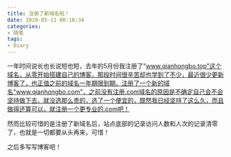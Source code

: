 ```yaml
---
title: 注册了新域名啦！
date: 2020-05-11 00:18:34
categories: 
- 随笔
tags:
- Diary
---
```



 一年时间说长也长说短也短，去年的5月份我注册了"www.qianhongbo.top"这个域名，从零开始搭建自己的博客，那段时间很辛苦却也学到了不少，最近很少更新博客了，也正值之前的域名一年期限到期，注册了一个新的域名"www.qianhongbo.com"，之前没有注册.com域名的原因是不确定自己会不会坚持做下去，就没选那么贵的，选了一个便宜的，既然我已经坚持了这么久，而且做得还算可以，就注册一个更专业的.com吧！

然而比较可惜的是注册了新域名后，站点底部的记录访问人数和人次的记录清零了，也就是一切都要从头再来，可惜！

之后多写写博客吧！